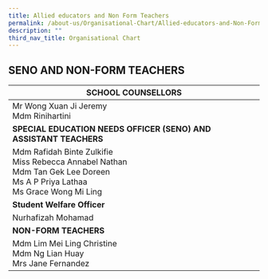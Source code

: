 ```yaml
---
title: Allied educators and Non Form Teachers
permalink: /about-us/Organisational-Chart/Allied-educators-and-Non-Form-teachers/
description: ""
third_nav_title: Organisational Chart
---
```


## SENO AND NON-FORM TEACHERS

| SCHOOL COUNSELLORS                                                            |
|-------------------------------------------------------------------------------|
| Mr Wong Xuan Ji Jeremy<br>Mdm Rinihartini |
| **SPECIAL EDUCATION NEEDS OFFICER (SENO) AND ASSISTANT TEACHERS** |
| Mdm Rafidah Binte Zulkifie<br>Miss Rebecca Annabel Nathan<br>Mdm Tan Gek Lee Doreen<br>Ms A P Priya Lathaa<br>Ms Grace Wong Mi Ling|
| **Student Welfare Officer**  |
| Nurhafizah Mohamad |
| **NON-FORM TEACHERS**  |
| Mdm Lim Mei Ling Christine<br>Mdm Ng Lian Huay<br>Mrs Jane Fernandez
